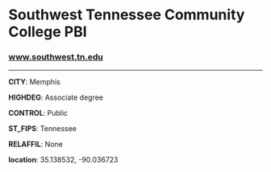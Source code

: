 # Southwest Tennessee Community College PBI
### www.southwest.tn.edu
---
**CITY**: Memphis

**HIGHDEG**: Associate degree

**CONTROL**: Public

**ST_FIPS**: Tennessee

**RELAFFIL**: None

**location**: 35.138532, -90.036723